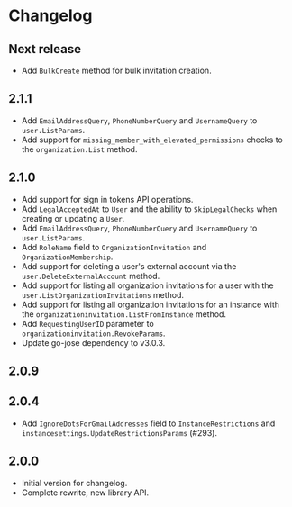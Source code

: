# Changelog

## Next release

- Add `BulkCreate` method for bulk invitation creation.

## 2.1.1

- Add `EmailAddressQuery`, `PhoneNumberQuery` and `UsernameQuery` to `user.ListParams`.
- Add support for `missing_member_with_elevated_permissions` checks to the `organization.List` method.

## 2.1.0

- Add support for sign in tokens API operations.
- Add `LegalAcceptedAt` to `User` and the ability to `SkipLegalChecks` when creating or updating a `User`.
- Add `EmailAddressQuery`, `PhoneNumberQuery` and `UsernameQuery` to `user.ListParams`.
- Add `RoleName` field to `OrganizationInvitation` and `OrganizationMembership`.
- Add support for deleting a user's external account via the `user.DeleteExternalAccount` method.
- Add support for listing all organization invitations for a user with the `user.ListOrganizationInvitations` method.
- Add support for listing all organization invitations for an instance with the `organizationinvitation.ListFromInstance` method.
- Add `RequestingUserID` parameter to `organizationinvitation.RevokeParams`.
- Update go-jose dependency to v3.0.3.

## 2.0.9

## 2.0.4

- Add `IgnoreDotsForGmailAddresses` field to `InstanceRestrictions` and `instancesettings.UpdateRestrictionsParams` (#293).

## 2.0.0

- Initial version for changelog.
- Complete rewrite, new library API.
